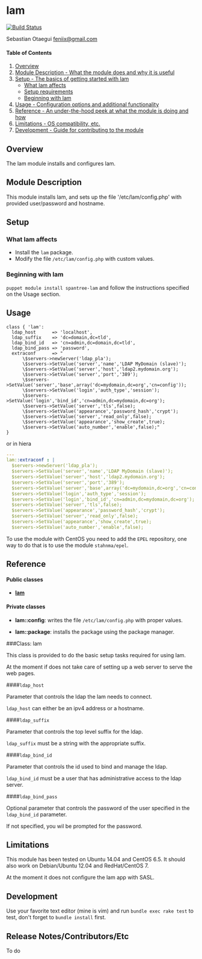 # lam

[![Build Status](https://travis-ci.org/Spantree/puppet-lam.svg?branch=master)](https://travis-ci.org/Spantree/puppet-lam)

Sebastian Otaegui <feniix@gmail.com>

#### Table of Contents

1. [Overview](#overview)
2. [Module Description - What the module does and why it is useful](#module-description)
3. [Setup - The basics of getting started with lam](#setup)
    * [What lam affects](#what-lam-affects)
    * [Setup requirements](#setup-requirements)
    * [Beginning with lam](#beginning-with-lam)
4. [Usage - Configuration options and additional functionality](#usage)
5. [Reference - An under-the-hood peek at what the module is doing and how](#reference)
5. [Limitations - OS compatibility, etc.](#limitations)
6. [Development - Guide for contributing to the module](#development)

## Overview

The lam module installs and configures lam.

## Module Description

This module installs lam, and sets up the file '/etc/lam/config.php' with provided user/password and hostname.

## Setup

### What lam affects

* Install the `lam` package.
* Modify the file `/etc/lam/config.php` with custom values.

### Beginning with lam

`puppet module install spantree-lam` and follow the instructions specified on the Usage section.

## Usage

```puppet
class { 'lam':
  ldap_host      => 'localhost',
  ldap_suffix    => 'dc=domain,dc=tld',
  ldap_bind_id   => 'cn=admin,dc=domain,dc=tld',
  ldap_bind_pass => 'password',
  extraconf      => "
      \$servers->newServer('ldap_pla');
      \$servers->SetValue('server','name','LDAP MyDomain (slave)');
      \$servers->SetValue('server','host','ldap2.mydomain.org');
      \$servers->SetValue('server','port','389');
      \$servers->SetValue('server','base',array('dc=mydomain,dc=org','cn=config'));
      \$servers->SetValue('login','auth_type','session');
      \$servers->SetValue('login','bind_id','cn=admin,dc=mydomain,dc=org');
      \$servers->SetValue('server','tls',false);
      \$servers->SetValue('appearance','password_hash','crypt');
      \$servers->SetValue('server','read_only',false);
      \$servers->SetValue('appearance','show_create',true);
      \$servers->SetValue('auto_number','enable',false);"
}
```
or in hiera
```yaml
---
lam::extraconf : |
  $servers->newServer('ldap_pla');
  $servers->SetValue('server','name','LDAP MyDomain (slave)');
  $servers->SetValue('server','host','ldap2.mydomain.org');
  $servers->SetValue('server','port','389');
  $servers->SetValue('server','base',array('dc=mydomain,dc=org','cn=config'));
  $servers->SetValue('login','auth_type','session');
  $servers->SetValue('login','bind_id','cn=admin,dc=mydomain,dc=org');
  $servers->SetValue('server','tls',false);
  $servers->SetValue('appearance','password_hash','crypt');
  $servers->SetValue('server','read_only',false);
  $servers->SetValue('appearance','show_create',true);
  $servers->SetValue('auto_number','enable',false);
```

To use the module with CentOS you need to add the `EPEL` repository, one way to do that is to use the module `stahnma/epel`.

## Reference

#### Public classes

* [**lam**](#class-lam)

#### Private classes

* **lam::config**: writes the file `/etc/lam/config.php` with proper values.

* **lam::package**: installs the package using the package manager.

###Class: lam

This class is provided to do the basic setup tasks required for using lam.

At the moment if does not take care of setting up a web server to serve the web pages.

####`ldap_host`

Parameter that controls the ldap the lam needs to connect.

`ldap_host` can either be an ipv4 address or a hostname.

####`ldap_suffix`

Parameter that controls the top level suffix for the ldap.

`ldap_suffix` must be a string with the appropriate suffix.

####`ldap_bind_id`

Parameter that controls the id used to bind and manage the ldap.

`ldap_bind_id` must be a user that has administrative access to the ldap server.

####`ldap_bind_pass`

Optional parameter that controls the password of the user specified in the `ldap_bind_id` parameter.

If not specified, you wil be prompted for the password.

## Limitations

This module has been tested on Ubuntu 14.04 and CentOS 6.5. It should also work on Debian/Ubuntu 12.04 and RedHat/CentOS 7.

At the moment it does not configure the lam app with SASL.

## Development

Use your favorite text editor (mine is vim) and run `bundle exec rake test` to test, don't forget to `bundle install` first.

## Release Notes/Contributors/Etc

To do
